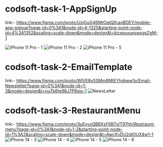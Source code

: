 # codsoft-task-1-AppSignUp
link:- https://www.figma.com/proto/UzjGuG46MtOatQXraoBDEY/mobile-app-signup?page-id=0%3A1&node-id=4-1325&starting-point-node-id=4%3A1352&scaling=scale-down&mode=design&t=bzxeouueswsgsZgM-1


![iPhone 11 Pro - 1](https://github.com/zucclord/CodSoft-Tasks/assets/73111537/e649eab4-5017-4c53-82a3-b2d7ae30b208)
![iPhone 11 Pro - 2](https://github.com/zucclord/CodSoft-Tasks/assets/73111537/bc4df833-bbc8-4790-b672-872a82e08615)
![iPhone 11 Pro - 5](https://github.com/zucclord/CodSoft-Tasks/assets/73111537/9ac0617b-6aca-4763-a756-704d7d1a325b)

# codsoft-task-2-EmailTemplate
link:- https://www.figma.com/proto/WIVE8v5SMm8MIEYhdpew1o/Email-Newsletter?page-id=0%3A1&node-id=1-3&mode=design&t=nu7k6tg98J7P8sio-1
![NewsLetter](https://github.com/zucclord/CodSoft-Tasks/assets/73111537/c7db71e7-6cbe-43b7-9c2f-bc68b015b52a)

# codsoft-task-3-RestaurantMenu
link:- https://www.figma.com/proto/3uEyvzQBEKsF6B7yIT97hh/Restraunt-menu?page-id=0%3A1&node-id=1-2&starting-point-node-id=1%3A2&scaling=scale-down&mode=design&t=AwcXvDU2djOUX4w1-1
![iPhone 14 - 3](https://github.com/zucclord/CodSoft-Tasks/assets/73111537/c840a0bf-18da-419b-9356-30990729ca69)
![iPhone 14 - 4](https://github.com/zucclord/CodSoft-Tasks/assets/73111537/dcd950a8-ef2b-4e7d-9f9a-d0e4654f3400)
![iPhone 14 - 5](https://github.com/zucclord/CodSoft-Tasks/assets/73111537/2e5a9a6b-c85c-4a12-ae1d-557fe62cad8b)
![iPhone 14 - 6](https://github.com/zucclord/CodSoft-Tasks/assets/73111537/c962b1db-69b3-4b58-ae93-a70d6dc945c2)
